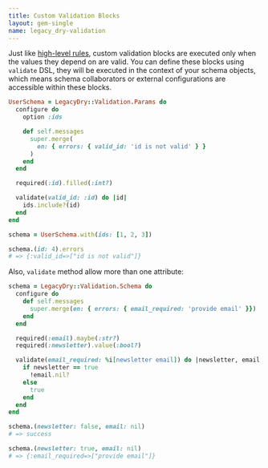 ```yaml
---
title: Custom Validation Blocks
layout: gem-single
name: legacy_dry-validation
---
```


Just like [high-level rules](/gems/dry-validation/0.13/high-level-rules), custom validation blocks are executed only when the values they depend on are valid. You can define these blocks using `validate` DSL, they will be executed in the context of your schema objects, which means schema collaborators or external configurations are accessible within these blocks.

``` ruby
UserSchema = LegacyDry::Validation.Params do
  configure do
    option :ids

    def self.messages
      super.merge(
        en: { errors: { valid_id: 'id is not valid' } }
      )
    end
  end

  required(:id).filled(:int?)

  validate(valid_id: :id) do |id|
    ids.include?(id)
  end
end

schema = UserSchema.with(ids: [1, 2, 3])

schema.(id: 4).errors
# => {:valid_id=>["id is not valid"]}
```

Also, `validate` method allow more than one attribute:

```ruby
schema = LegacyDry::Validation.Schema do
  configure do
    def self.messages
      super.merge(en: { errors: { email_required: 'provide email' }})
    end
  end

  required(:email).maybe(:str?)
  required(:newsletter).value(:bool?)

  validate(email_required: %i[newsletter email]) do |newsletter, email|
    if newsletter == true
      !email.nil?
    else
      true
    end
  end
end

schema.(newsletter: false, email: nil)
# => success

schema.(newsletter: true, email: nil)
# => {:email_required=>["provide email"]}
```
